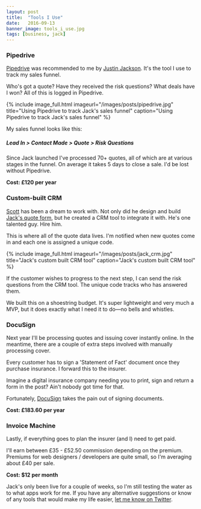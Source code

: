 ```yaml
---
layout: post
title:  "Tools I Use"
date:   2016-09-13
banner_image: tools_i_use.jpg
tags: [business, jack]
---
```


### Pipedrive

<a href="https://www.pipedrive.com/">Pipedrive</a> was recommended to me by <a href="https://justinjackson.ca/">Justin Jackson</a>. It's the tool I use to track my sales funnel.

Who's got a quote? Have they received the risk questions? What deals have I won? All of this is logged in Pipedrive.

{% include image_full.html imageurl="/images/posts/pipedrive.jpg" title="Using Pipedrive to track Jack's sales funnel" caption="Using Pipedrive to track Jack's sales funnel" %}

My sales funnel looks like this:

##### Lead In > Contact Made > Quote > Risk Questions

Since Jack launched I've processed 70+ quotes, all of which are at various stages in the funnel. On average it takes 5 days to close a sale. I'd be lost without Pipedrive.

<strong>Cost: £120 per year</strong>

### Custom-built CRM

<a href="http://www.scott.is/">Scott</a> has been a dream to work with. Not only did he design and build <a href="http://withjack.co.uk/quote">Jack's quote form</a>, but he created a CRM tool to integrate it with. He's one talented guy. Hire him.

This is where all of the quote data lives. I'm notified when new quotes come in and each one is assigned a unique code.

{% include image_full.html imageurl="/images/posts/jack_crm.jpg" title="Jack's custom built CRM tool" caption="Jack's custom built CRM tool" %}

If the customer wishes to progress to the next step, I can send the risk questions from the CRM tool. The unique code tracks who has answered them.

We built this on a shoestring budget. It's super lightweight and very much a MVP, but it does exactly what I need it to do—no bells and whistles.

### DocuSign

Next year I'll be processing quotes and issuing cover instantly online. In the meantime, there are a couple of extra steps involved with manually processing cover.

Every customer has to sign a 'Statement of Fact' document once they purchase insurance. I forward this to the insurer.

Imagine a digital insurance company needing you to print, sign and return a form in the post? Ain't nobody got time for that.

Fortunately, <a href="docusign.com">DocuSign</a> takes the pain out of signing documents.

<strong>Cost: £183.60 per year</strong>

### Invoice Machine

Lastly, if everything goes to plan the insurer (and I) need to get paid. 

I'll earn between £35 - £52.50 commission depending on the premium. Premiums for web designers / developers are quite small, so I'm averaging about £40 per sale.

<strong>Cost: $12 per month</strong>

Jack's only been live for a couple of weeks, so I'm still testing the water as to what apps work for me. If you have any alternative suggestions or know of any tools that would make my life easier, <a href="http://twitter.com/iamashley">let me know on Twitter</a>.
